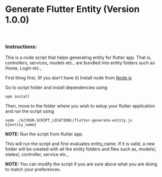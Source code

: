# Generate Flutter Entity (Version 1.0.0)

<br/>

### Instructions:

This is a node script that helps generating entity for flutter app. That is, controllers, services, models etc., are bundled into entity folders such as Home, Login etc.,

First thing first, (If you don't have it) Install node from [Node.js](https://nodejs.org/en/download/)

Go to script folder and install dependencies using

```
npm install
```

Then, move to the folder where you wish to setup your flutter application and run the script using

```
node ./${YOUR-SCRIPT_LOCATION}/flutter-generate-entity.js ${entity_name}
```

**NOTE:** Run the script from flutter app.

This will run the script and first evaluates entity_name. If it is valid, a new folder will be created with all the entity folders and files such as, models/, states/, controller, service etc.,

**NOTE:** You can modify the script if you are sure about what you are doing to match your preferences.
